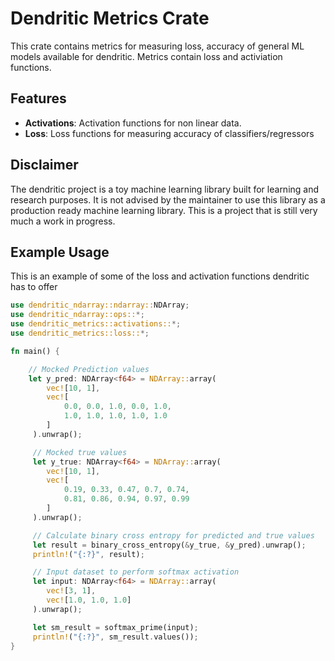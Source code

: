  # Dendritic Metrics Crate

 This crate contains metrics for measuring loss, accuracy of general ML models available for dendritic.
 Metrics contain loss and activiation functions.

 ## Features
 - **Activations**: Activation functions for non linear data.
 - **Loss**: Loss functions for measuring accuracy of classifiers/regressors

 ## Disclaimer
 The dendritic project is a toy machine learning library built for learning and research purposes.
 It is not advised by the maintainer to use this library as a production ready machine learning library.
 This is a project that is still very much a work in progress.

 ## Example Usage
 This is an example of some of the loss and activation functions dendritic has to offer
 ```rust
 use dendritic_ndarray::ndarray::NDArray;
 use dendritic_ndarray::ops::*;
 use dendritic_metrics::activations::*; 
 use dendritic_metrics::loss::*; 
 
 fn main() {

     // Mocked Prediction values
     let y_pred: NDArray<f64> = NDArray::array(
         vec![10, 1],
         vec![
             0.0, 0.0, 1.0, 0.0, 1.0,
             1.0, 1.0, 1.0, 1.0, 1.0
         ]
      ).unwrap();

      // Mocked true values
      let y_true: NDArray<f64> = NDArray::array(
         vec![10, 1],
         vec![
             0.19, 0.33, 0.47, 0.7, 0.74,
             0.81, 0.86, 0.94, 0.97, 0.99
         ]
      ).unwrap();

      // Calculate binary cross entropy for predicted and true values
      let result = binary_cross_entropy(&y_true, &y_pred).unwrap();
      println!("{:?}", result); 

      // Input dataset to perform softmax activation
      let input: NDArray<f64> = NDArray::array(
         vec![3, 1],
         vec![1.0, 1.0, 1.0]
      ).unwrap();

      let sm_result = softmax_prime(input);
      println!("{:?}", sm_result.values()); 
 }
 ```